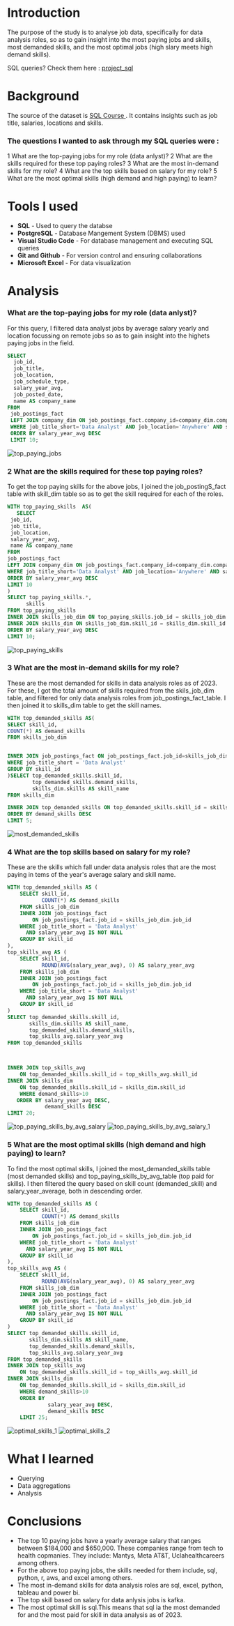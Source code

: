 # Introduction
The purpose of the study is to analyse job data, specifically for data analysis roles, so as to gain insight into the most paying jobs and skills, most demanded skills, and the most optimal jobs (high slary meets high demand skills).

SQL queries? Check them here : 
[ project_sql ](/project_sql/)
# Background
The source of the dataset is [ SQL Course ](HTTPS://lukebarousse.com.sql). It contains insights such as job title, salaries, locations and skills.

### The questions I wanted to ask through my SQL queries were :
1 What are the top-paying jobs for my role (data anlyst)?
2 What are the skills required for these top paying roles?
3 What are the most in-demand skills for my role?
4 What are the top skills based on salary for my role?
5 What are the most optimal skills (high demand and high paying) to learn?
# Tools I used
- **SQL** - Used to query the databse
- **PostgreSQL** - Database Mangement System (DBMS) used
- **Visual Studio Code** - For database management and executing SQL queries
- **Git and Github** - For version control and ensuring collaborations
- **Microsoft Excel** - For data visualization

# Analysis
### What are the top-paying jobs for my role (data anlyst)?
For this query, I filtered data analyst jobs by average salary yearly and location focussing on remote jobs so as to gain insight into the highets paying jobs in the field.

```sql
SELECT
  job_id,
  job_title,
  job_location,
  job_schedule_type,
  salary_year_avg,
  job_posted_date,
  name AS company_name
FROM
 job_postings_fact
 LEFT JOIN company_dim ON job_postings_fact.company_id=company_dim.company_id
 WHERE job_title_short='Data Analyst' AND job_location='Anywhere' AND salary_year_avg IS NOT NULL
 ORDER BY salary_year_avg DESC
 LIMIT 10;
 ```
 ![top_paying_jobs](assets\top_paying_jobs.png)

 ### 2 What are the skills required for these top paying roles?
 To get the top paying skills for the above jobs, I joined the job_postingS_fact table with skill_dim table so as to get the skill required for each of the roles.
 ```sql
 WITH top_paying_skills  AS(
    SELECT
  job_id,
  job_title,
  job_location,
  salary_year_avg,
  name AS company_name
FROM
 job_postings_fact
 LEFT JOIN company_dim ON job_postings_fact.company_id=company_dim.company_id
 WHERE job_title_short='Data Analyst' AND job_location='Anywhere' AND salary_year_avg IS NOT NULL
 ORDER BY salary_year_avg DESC
 LIMIT 10
)
SELECT top_paying_skills.*,
       skills
FROM top_paying_skills
INNER JOIN skills_job_dim ON top_paying_skills.job_id = skills_job_dim.job_id
INNER JOIN skills_dim ON skills_job_dim.skill_id = skills_dim.skill_id
ORDER BY salary_year_avg DESC
LIMIT 10;
```
![top_paying_skills](assets\top_paying_skills.png)

### 3 What are the most in-demand skills for my role?
These are the most demanded for skills in data analysis roles as of 2023. For these, I got the total amount of skills required from the skils_job_dim table, and filtered for only data analysis roles from job_postings_fact_table. I then joined it to skills_dim table to get the skill names.

```sql
WITH top_demanded_skills AS(
SELECT skill_id,
COUNT(*) AS demand_skills
FROM skills_job_dim


INNER JOIN job_postings_fact ON job_postings_fact.job_id=skills_job_dim.job_id
WHERE job_title_short = 'Data Analyst'
GROUP BY skill_id
)SELECT top_demanded_skills.skill_id,
        top_demanded_skills.demand_skills,
        skills_dim.skills AS skill_name
FROM skills_dim

INNER JOIN top_demanded_skills ON top_demanded_skills.skill_id = skills_dim.skill_id
ORDER BY demand_skills DESC
LIMIT 5;
```
![most_demanded_skills](assets\most_demanded_skills.png)

### 4 What are the top skills based on salary for my role?
These are the skills which fall under data analysis roles that are the most paying in tems of the year's average salary and skill name.

```sql
WITH top_demanded_skills AS (
    SELECT skill_id,
           COUNT(*) AS demand_skills
    FROM skills_job_dim
    INNER JOIN job_postings_fact 
        ON job_postings_fact.job_id = skills_job_dim.job_id
    WHERE job_title_short = 'Data Analyst' 
      AND salary_year_avg IS NOT NULL 
    GROUP BY skill_id
),
top_skills_avg AS (
    SELECT skill_id,
           ROUND(AVG(salary_year_avg), 0) AS salary_year_avg
    FROM skills_job_dim
    INNER JOIN job_postings_fact 
        ON job_postings_fact.job_id = skills_job_dim.job_id
    WHERE job_title_short = 'Data Analyst' 
      AND salary_year_avg IS NOT NULL
    GROUP BY skill_id
)
SELECT top_demanded_skills.skill_id,
       skills_dim.skills AS skill_name,
       top_demanded_skills.demand_skills,
       top_skills_avg.salary_year_avg
FROM top_demanded_skills



INNER JOIN top_skills_avg 
    ON top_demanded_skills.skill_id = top_skills_avg.skill_id
INNER JOIN skills_dim 
    ON top_demanded_skills.skill_id = skills_dim.skill_id
    WHERE demand_skills>10
   ORDER BY salary_year_avg DESC,
            demand_skills DESC
LIMIT 20;
```
![top_paying_skills_by_avg_salary](assets\top_paying_skills_by_avg_salary.png)
![top_paying_skills_by_avg_salary_1](assets\top_paying_job_by_avg_salary_1.png)

### 5 What are the most optimal skills (high demand and high paying) to learn?
To find the most optimal skills, I joined the most_demanded_skills table (most demanded skills) and top_paying_skills_by_avg_table (top paid for skills). I then filtered the query based on skill count (demanded_skill) and salary_year_average, both in descending order.

```sql
WITH top_demanded_skills AS (
    SELECT skill_id,
           COUNT(*) AS demand_skills
    FROM skills_job_dim
    INNER JOIN job_postings_fact 
        ON job_postings_fact.job_id = skills_job_dim.job_id
    WHERE job_title_short = 'Data Analyst' 
      AND salary_year_avg IS NOT NULL
    GROUP BY skill_id
),
top_skills_avg AS (
    SELECT skill_id,
           ROUND(AVG(salary_year_avg), 0) AS salary_year_avg
    FROM skills_job_dim
    INNER JOIN job_postings_fact 
        ON job_postings_fact.job_id = skills_job_dim.job_id
    WHERE job_title_short = 'Data Analyst' 
      AND salary_year_avg IS NOT NULL
    GROUP BY skill_id
)
SELECT top_demanded_skills.skill_id,
       skills_dim.skills AS skill_name,
       top_demanded_skills.demand_skills,
       top_skills_avg.salary_year_avg
FROM top_demanded_skills
INNER JOIN top_skills_avg 
    ON top_demanded_skills.skill_id = top_skills_avg.skill_id
INNER JOIN skills_dim 
    ON top_demanded_skills.skill_id = skills_dim.skill_id
    WHERE demand_skills>10
    ORDER BY
             salary_year_avg DESC,
             demand_skills DESC
    LIMIT 25;
```
![optimal_skills_1](assets\optimal_skills_1.png)
![optimal_skills_2](assets\optimal_skills_2.png)
# What I learned
- Querying 
- Data aggregations
- Analysis

# Conclusions
- The top 10 paying jobs have a yearly average salary that ranges between $184,000 and $650,000. These companies range from tech to health copmanies. They include: Mantys, Meta AT&T, Uclahealthcareers among others.
- For the above top paying jobs, the skills needed for them include, sql, python, r, aws, and excel among others.
- The most in-demand skills for data analysis roles are sql, excel, python, tableau and power bi.
- The top skill based on salary for data anlysis jobs is kafka.
- The most optimal skill is sql.This means that sql ia the most demanded for and the most paid for skill in data analysis as of 2023.



